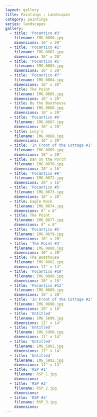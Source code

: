 ```yaml
---
layout: gallery
title: Paintings › Landscapes
category: paintings
series: landscapes
gallery:
  - title: 'Pocantico #3'
    filename: IMG_0860.jpg
    dimensions: 16" x 20"
  - title: 'Pocantico #2'
    filename: IMG_0862.jpg
    dimensions: 16" x 20"
  - title: 'Pocantico #1'
    filename: IMG_0863.jpg
    dimensions: 16" x 20"
  - title: 'Pocantico #7'
    filename: IMG_0864.jpg
    dimensions: 16" x 20"
  - title: The Point
    filename: IMG_0865.jpg
    dimensions: 16" x 20"
  - title: By the Boathouse
    filename: IMG_0866.jpg
    dimensions: 16" x 20"
  - title: 'Pocantico #6'
    filename: IMG_0867.jpg
    dimensions: 16" x 20"
  - title: Lucy's
    filename: IMG_0868.jpg
    dimensions: 16" x 20"
  - title: 'In Front of the Cottage #1'
    filename: IMG_0869.jpg
    dimensions: 16" x 20"
  - title: Dan on the Porch
    filename: IMG_0870.jpg
    dimensions: 20" x 16"
  - title: 'Pocantico #8'
    filename: IMG_0872.jpg
    dimensions: 20" x 16"
  - title: 'Pocantico #5'
    filename: IMG_0873.jpg
    dimensions: 16" x 20"
  - title: Eagle Rock
    filename: IMG_0874.jpg
    dimensions: 8" x 8"
  - title: The Point
    filename: IMG_0877.jpg
    dimensions: 8" x 8"
  - title: 'Pocantico #5'
    filename: IMG_0879.jpg
    dimensions: 16" x 20"
  - title: 'The Point #3'
    filename: IMG_0880.jpg
    dimensions: 16" x 20"
  - title: The Boathouse
    filename: IMG_0881.jpg
    dimensions: 11" x 14"
  - title: 'Pocantico #10'
    filename: IMG_0888.jpg
    dimensions: 20" x 16"
  - title: 'Pocantico #12'
    filename: IMG_0889.jpg
    dimensions: 16" x 20"
  - title: 'In Front of the Cottage #2'
    filename: IMG_0890.jpg
    dimensions: 20" x 16"
  - title: 'Untitled'
    filename: IMG_5899.jpg
    dimensions: 11" x 14"
  - title: 'Untitled'
    filename: IMG_5900.jpg
    dimensions: 11" x 14"
  - title: 'Untitled'
    filename: IMG_5901.jpg
    dimensions: 11" x 14"
  - title: 'Untitled'
    filename: IMG_5902.jpg
    dimensions: 11" x 14"
  - title: 'RSP #1'
    filename: RSP_1.jpg
    dimensions:
  - title: 'RSP #2'
    filename: RSP_2.jpg
    dimensions:
  - title: 'RSP #3'
    filename: RSP_3.jpg
    dimensions:
---
```

